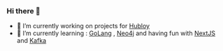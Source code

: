 ### Hi there 👋

- 🔭 I’m currently working on projects for [Hubloy](https://www.hubloy.com)
- 🌱 I’m currently learning : [GoLang](https://go.dev/) , [Neo4j](https://neo4j.com/) and having fun with [NextJS](https://nextjs.org/) and [Kafka](https://kafka.apache.org/)
